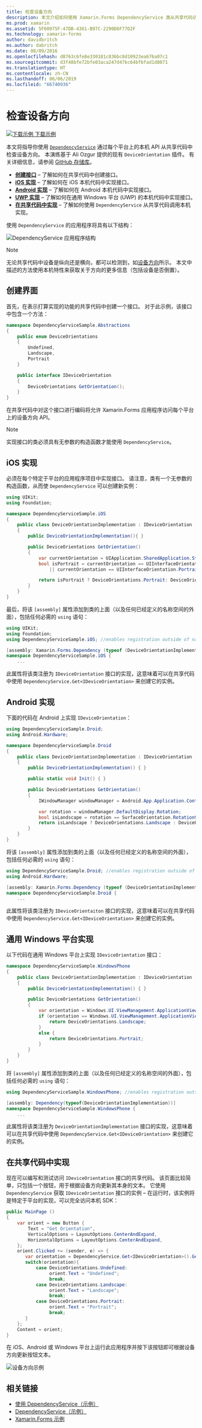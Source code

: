 ```yaml
---
title: 检查设备方向
description: 本文介绍如何使用 Xamarin.Forms DependencyService 类从共享代码访问设备方向。
ms.prod: xamarin
ms.assetid: 5F60975F-47DB-4361-B97C-2290D6F77D2F
ms.technology: xamarin-forms
author: davidbritch
ms.author: dabritch
ms.date: 08/09/2016
ms.openlocfilehash: d8763c6fe8e330181c836bc8d10923ea676a07c1
ms.sourcegitcommit: d3f48bfe72bfe03aca247d47bc64bfbfad1d8071
ms.translationtype: HT
ms.contentlocale: zh-CN
ms.lasthandoff: 06/06/2019
ms.locfileid: "66740936"
---
```

# <a name="checking-device-orientation"></a>检查设备方向

[![下载示例](~/media/shared/download.png) 下载示例](https://developer.xamarin.com/samples/xamarin-forms/UsingDependencyService/)

本文将指导你使用 [`DependencyService`](xref:Xamarin.Forms.DependencyService) 通过每个平台上的本机 API 从共享代码中检查设备方向。 本演练基于 Ali Ozgur 提供的现有 `DeviceOrientation` 插件。 有关详细信息，请参阅 [GitHub 存储库](https://github.com/aliozgur/Xamarin.Plugins/tree/master/DeviceOrientation)。

- **[创建接口](#Creating_the_Interface)** &ndash; 了解如何在共享代码中创建接口。
- **[iOS 实现](#iOS_Implementation)** &ndash; 了解如何在 iOS 本机代码中实现接口。
- **[Android 实现](#Android_Implementation)** &ndash; 了解如何在 Android 本机代码中实现接口。
- **[UWP 实现](#WindowsImplementation)** &ndash; 了解如何在通用 Windows 平台 (UWP) 的本机代码中实现接口。
- **[在共享代码中实现](#Implementing_in_Shared_Code)** &ndash; 了解如何使用 `DependencyService` 从共享代码调用本机实现。

使用 `DependencyService` 的应用程序将具有以下结构：

![](device-orientation-images/orientation-diagram.png "DependencyService 应用程序结构")

> [!NOTE]
> 无论共享代码中设备是纵向还是横向，都可以检测到，如[设备方向](~/xamarin-forms/user-interface/layouts/device-orientation.md#Reacting_to_Changes_in_Orientation)所示。 本文中描述的方法使用本机特性来获取关于方向的更多信息（包括设备是否倒置）。

<a name="Creating_the_Interface" />

## <a name="creating-the-interface"></a>创建界面

首先，在表示打算实现的功能的共享代码中创建一个接口。 对于此示例，该接口中包含一个方法：

```csharp
namespace DependencyServiceSample.Abstractions
{
    public enum DeviceOrientations
    {
        Undefined,
        Landscape,
        Portrait
    }

    public interface IDeviceOrientation
    {
        DeviceOrientations GetOrientation();
    }
}
```

在共享代码中对这个接口进行编码将允许 Xamarin.Forms 应用程序访问每个平台上的设备方向 API。

> [!NOTE]
> 实现接口的类必须具有无参数的构造函数才能使用 `DependencyService`。

<a name="iOS_Implementation" />

## <a name="ios-implementation"></a>iOS 实现

必须在每个特定于平台的应用程序项目中实现接口。 请注意，类有一个无参数的构造函数，从而使 `DependencyService` 可以创建新实例：

```csharp
using UIKit;
using Foundation;

namespace DependencyServiceSample.iOS
{
    public class DeviceOrientationImplementation : IDeviceOrientation
    {
        public DeviceOrientationImplementation(){ }

        public DeviceOrientations GetOrientation()
        {
            var currentOrientation = UIApplication.SharedApplication.StatusBarOrientation;
            bool isPortrait = currentOrientation == UIInterfaceOrientation.Portrait
                || currentOrientation == UIInterfaceOrientation.PortraitUpsideDown;

            return isPortrait ? DeviceOrientations.Portrait: DeviceOrientations.Landscape;
        }
    }
}
```

最后，将该 `[assembly]` 属性添加到类的上面（以及任何已经定义的名称空间的外面），包括任何必需的 `using` 语句：

```csharp
using UIKit;
using Foundation;
using DependencyServiceSample.iOS; //enables registration outside of namespace

[assembly: Xamarin.Forms.Dependency (typeof (DeviceOrientationImplementation))]
namespace DependencyServiceSample.iOS {
    ...
```

此属性将该类注册为 `IDeviceOrientation` 接口的实现，这意味着可以在共享代码中使用 `DependencyService.Get<IDeviceOrientation>` 来创建它的实例。

<a name="Android_Implementation" />

## <a name="android-implementation"></a>Android 实现

下面的代码在 Android 上实现 `IDeviceOrientation`：

```csharp
using DependencyServiceSample.Droid;
using Android.Hardware;

namespace DependencyServiceSample.Droid
{
    public class DeviceOrientationImplementation : IDeviceOrientation
    {
        public DeviceOrientationImplementation() { }

        public static void Init() { }

        public DeviceOrientations GetOrientation()
        {
            IWindowManager windowManager = Android.App.Application.Context.GetSystemService(Context.WindowService).JavaCast<IWindowManager>();

            var rotation = windowManager.DefaultDisplay.Rotation;
            bool isLandscape = rotation == SurfaceOrientation.Rotation90 || rotation == SurfaceOrientation.Rotation270;
            return isLandscape ? DeviceOrientations.Landscape : DeviceOrientations.Portrait;
        }
    }
}
```

将该 `[assembly]` 属性添加到类的上面（以及任何已经定义的名称空间的外面），包括任何必需的 `using` 语句：

```csharp
using DependencyServiceSample.Droid; //enables registration outside of namespace
using Android.Hardware;

[assembly: Xamarin.Forms.Dependency (typeof (DeviceOrientationImplementation))]
namespace DependencyServiceSample.Droid {
    ...
```

此属性将该类注册为 `IDeviceOrientaiton` 接口的实现，这意味着可以在共享代码中使用 `DependencyService.Get<IDeviceOrientation>` 来创建它的实例。

<a name="WindowsImplementation" />

## <a name="universal-windows-platform-implementation"></a>通用 Windows 平台实现

以下代码在通用 Windows 平台上实现 `IDeviceOrientation` 接口：

```csharp
namespace DependencyServiceSample.WindowsPhone
{
    public class DeviceOrientationImplementation : IDeviceOrientation
    {
        public DeviceOrientationImplementation() { }

        public DeviceOrientations GetOrientation()
        {
            var orientation = Windows.UI.ViewManagement.ApplicationView.GetForCurrentView().Orientation;
            if (orientation == Windows.UI.ViewManagement.ApplicationViewOrientation.Landscape) {
                return DeviceOrientations.Landscape;
            }
            else {
                return DeviceOrientations.Portrait;
            }
        }
    }
}
```

将 `[assembly]` 属性添加到类的上面（以及任何已经定义的名称空间的外面），包括任何必需的 `using` 语句：

```csharp
using DependencyServiceSample.WindowsPhone; //enables registration outside of namespace

[assembly: Dependency(typeof(DeviceOrientationImplementation))]
namespace DependencyServiceSample.WindowsPhone {
    ...
```

此属性将该类注册为 `DeviceOrientationImplementation` 接口的实现，这意味着可以在共享代码中使用 `DependencyService.Get<IDeviceOrientation>` 来创建它的实例。

<a name="Implementing_in_Shared_Code" />

## <a name="implementing-in-shared-code"></a>在共享代码中实现

现在可以编写和测试访问 `IDeviceOrientation` 接口的共享代码。 该页面比较简单，只包括一个按钮，用于根据设备方向更新其本身的文本。 它使用 `DependencyService` 获取 `IDeviceOrientation` 接口的实例 &ndash; 在运行时，该实例将是特定于平台的实现，可以完全访问本机 SDK：

```csharp
public MainPage ()
{
    var orient = new Button {
        Text = "Get Orientation",
        VerticalOptions = LayoutOptions.CenterAndExpand,
        HorizontalOptions = LayoutOptions.CenterAndExpand,
    };
    orient.Clicked += (sender, e) => {
       var orientation = DependencyService.Get<IDeviceOrientation>().GetOrientation();
       switch(orientation){
           case DeviceOrientations.Undefined:
                orient.Text = "Undefined";
                break;
           case DeviceOrientations.Landscape:
                orient.Text = "Landscape";
                break;
           case DeviceOrientations.Portrait:
                orient.Text = "Portrait";
                break;
       }
    };
    Content = orient;
}
```

在 iOS、Android 或 Windows 平台上运行此应用程序并按下该按钮即可根据设备方向更新按钮文本。

![](device-orientation-images/orientation.png "设备方向示例")


## <a name="related-links"></a>相关链接

- [使用 DependencyService（示例）](https://developer.xamarin.com/samples/xamarin-forms/UsingDependencyService/)
- [DependencyService（示例）](https://developer.xamarin.com/samples/xamarin-forms/DependencyService/)
- [Xamarin.Forms 示例](https://github.com/xamarin/xamarin-forms-samples)
